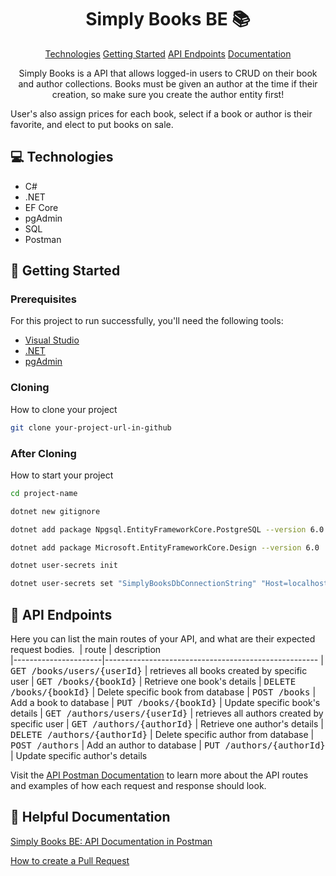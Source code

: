 
<h1 align="center" style="font-weight: bold;">Simply Books BE 📚</h1>

<p align="center">
<a href="#tech">Technologies</a>
<a href="#started">Getting Started</a>
<a href="#routes">API Endpoints</a>
<a href="#docs"> Documentation</a>
</p>


<p align="center">Simply Books is a API that allows logged-in users to CRUD on their book and author collections. Books must be given an author at the time if their creation, so make sure you create the author entity first!

User's also assign prices for each book, select if a book or author is their favorite, and elect to put books on sale.
</p>



<h2 id="tech">💻 Technologies</h2>

- C#
- .NET
- EF Core
- pgAdmin
- SQL
- Postman

<h2 id="started">🚀 Getting Started</h2>

<h3>Prerequisites</h3>

For this project to run successfully, you'll need the following tools:

- [Visual Studio](https://visualstudio.microsoft.com//)
- [.NET](https://dotnet.microsoft.com/en-us/)
- [pgAdmin](https://www.pgadmin.org/)

<h3>Cloning</h3>

How to clone your project

```bash
git clone your-project-url-in-github
```

<h3>After Cloning</h3>
How to start your project

```bash
cd project-name

dotnet new gitignore

dotnet add package Npgsql.EntityFrameworkCore.PostgreSQL --version 6.0

dotnet add package Microsoft.EntityFrameworkCore.Design --version 6.0

dotnet user-secrets init

dotnet user-secrets set "SimplyBooksDbConnectionString" "Host=localhost;Port=5432;Username=postgres;Password=<your_postgresql_password>;Database=SimplyBooks"
```

<h2 id="routes">📍 API Endpoints</h2>

Here you can list the main routes of your API, and what are their expected request bodies.
​
| route               | description                                          
|----------------------|-----------------------------------------------------
| <kbd>GET /books/users/{userId}</kbd>     | retrieves all books created by specific user
| <kbd>GET /books/{bookId}</kbd>     | Retrieve one book's details
| <kbd>DELETE /books/{bookId}</kbd>     | Delete specific book from database
| <kbd>POST /books</kbd>     | Add a book to database
| <kbd>PUT /books/{bookId}</kbd>     | Update specific book's details
| <kbd>GET /authors/users/{userId}</kbd>     | retrieves all authors created by specific user
| <kbd>GET /authors/{authorId}</kbd>     | Retrieve one author's details
| <kbd>DELETE /authors/{authorId}</kbd>     | Delete specific author from database
| <kbd>POST /authors</kbd>     | Add an author to database
| <kbd>PUT /authors/{authorId}</kbd>     | Update specific author's details

Visit the [API Postman Documentation](https://documenter.getpostman.com/view/31905233/2sAXxMftVX) to learn more about the API routes and examples of how each request and response should look.

<h2 id="docs">📝 Helpful Documentation</h2>

[Simply Books BE: API Documentation in Postman](https://documenter.getpostman.com/view/31905233/2sAXxMftVX)

[How to create a Pull Request](https://www.atlassian.com/br/git/tutorials/making-a-pull-request)
